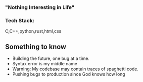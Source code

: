 ### "Nothing Interesting in Life"

### Tech Stack:
C,C++,python,rust,html,css

## Something to know 
- Building the future, one bug at a time.
- Syntax error is my middle name
- Warning: My codebase may contain traces of spaghetti code.
- Pushing bugs to production since God knows how long
